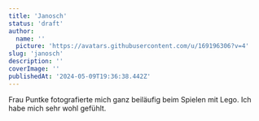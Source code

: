 ```yaml
---
title: 'Janosch'
status: 'draft'
author:
  name: ''
  picture: 'https://avatars.githubusercontent.com/u/169196306?v=4'
slug: 'janosch'
description: ''
coverImage: ''
publishedAt: '2024-05-09T19:36:38.442Z'
---
```


Frau Puntke fotografierte mich ganz beiläufig beim Spielen mit Lego. Ich habe mich sehr wohl gefühlt. 